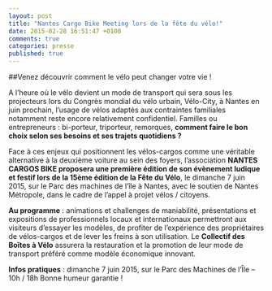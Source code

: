 ```yaml
---
layout: post
title: "Nantes Cargo Bike Meeting lors de la fête du vélo!"
date: 2015-02-28 16:51:47 +0100
comments: true
categories: presse 
published: true
---
```


##Venez découvrir comment le vélo peut changer votre vie !


A l’heure où le vélo devient un mode de transport qui sera sous les projecteurs lors du Congrès mondial du vélo urbain, Vélo-City, à Nantes en juin prochain, l’usage de vélos adaptés aux contraintes familiales notamment reste encore relativement confidentiel. Familles ou entrepreneurs : bi-porteur, triporteur, remorques, **comment faire le bon choix selon ses besoins et ses trajets quotidiens ?**

Face à ces enjeux qui positionnent les vélos-cargos comme une véritable alternative à la deuxième voiture au sein des foyers, l’association **NANTES CARGOS BIKE proposera une première édition de son évènement ludique et festif lors de la 15ème édition de la Fête du Vélo**, le dimanche 7 juin 2015, sur le Parc des machines de l’île à Nantes, avec le soutien de Nantes Métropole, dans le cadre de l’appel à projet vélos / citoyens.

**Au programme** : animations et challenges de maniabilité, présentations et expositions de professionnels locaux et internationaux permettront aux visiteurs d’essayer les modèles, de profiter de l’expérience des propriétaires de vélos-cargos et de lever les freins à son utilisation. Le **Collectif des Boîtes à Vélo** assurera la restauration et la promotion de leur mode de transport préféré comme modèle économique innovant.
 
**Infos pratiques** : dimanche 7 juin 2015, sur le Parc des Machines de l’Île – 10h / 18h
Bonne humeur garantie !
 
